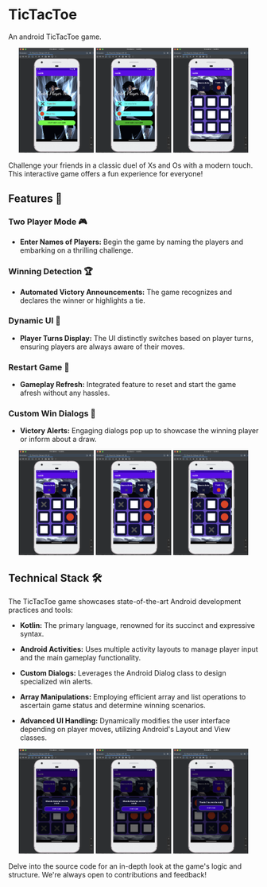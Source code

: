 # TicTacToe
An android TicTacToe game.

<p align="center">
  <img src="https://github.com/Orphy123/TicTacToe/blob/main/images/im1.png" width="30%" />
  <img src="https://github.com/Orphy123/TicTacToe/blob/main/images/im2.png" width="30%" /> 
  <img src="https://github.com/Orphy123/TicTacToe/blob/main/images/im3.png" width="30%" />
</p>

Challenge your friends in a classic duel of Xs and Os with a modern touch. This interactive game offers a fun experience for everyone!

## Features 🚀

### Two Player Mode 🎮
- **Enter Names of Players:** Begin the game by naming the players and embarking on a thrilling challenge.
  
### Winning Detection 🏆
- **Automated Victory Announcements:** The game recognizes and declares the winner or highlights a tie.

### Dynamic UI 🌌
- **Player Turns Display:** The UI distinctly switches based on player turns, ensuring players are always aware of their moves.
  
### Restart Game 🔄
- **Gameplay Refresh:** Integrated feature to reset and start the game afresh without any hassles.

### Custom Win Dialogs 🎉
- **Victory Alerts:** Engaging dialogs pop up to showcase the winning player or inform about a draw.


<p align="center">
  <img src="https://github.com/Orphy123/TicTacToe/blob/main/images/im4.png" width="30%" />
  <img src="https://github.com/Orphy123/TicTacToe/blob/main/images/im5.png" width="30%" /> 
  <img src="https://github.com/Orphy123/TicTacToe/blob/main/images/im6.png" width="30%" />
</p>


## Technical Stack 🛠

The TicTacToe game showcases state-of-the-art Android development practices and tools:

- **Kotlin:** The primary language, renowned for its succinct and expressive syntax.
  
- **Android Activities:** Uses multiple activity layouts to manage player input and the main gameplay functionality.
  
- **Custom Dialogs:** Leverages the Android Dialog class to design specialized win alerts.
  
- **Array Manipulations:** Employing efficient array and list operations to ascertain game status and determine winning scenarios.
  
- **Advanced UI Handling:** Dynamically modifies the user interface depending on player moves, utilizing Android's Layout and View classes.

<p align="center">
  <img src="https://github.com/Orphy123/TicTacToe/blob/main/images/im7.png" width="30%" />
  <img src="https://github.com/Orphy123/TicTacToe/blob/main/images/im8.png" width="30%" /> 
  <img src="https://github.com/Orphy123/TicTacToe/blob/main/images/im9.png" width="30%" />
</p>

Delve into the source code for an in-depth look at the game's logic and structure. We're always open to contributions and feedback!

